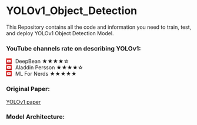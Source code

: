 # YOLOv1_Object_Detection
This Repository contains all the code and information you need to train, test, and deploy YOLOv1 Object Detection Model.

### YouTube channels rate on describing YOLOv1:

<!-- YouTube Link 1 -->
<div style="display: flex; align-items: center; justify-content: space-between;">
  <div style="display: flex; align-items: center;">
    <img src="./resources/youtube_icon.jpg" alt="Icon" width="15" style="margin-right: 10px;">
    <a href="https://www.youtube.com/watch?v=svn9-xV7wjk" style="text-decoration: none;"><span style="margin: 0;">DeepBean  ★★★★☆</span></a>
  </div>
</div>

<!-- YouTube Link 2 -->
<div style="display: flex; align-items: center; justify-content: space-between;">
  <div style="display: flex; align-items: center;">
    <img src="./resources/youtube_icon.jpg" alt="Icon" width="15" style="margin-right: 10px;">
    <a href="https://www.youtube.com/watch?v=n9_XyCGr-MI" style="text-decoration: none;"><span style="margin: 0;">Aladdin Persson  ★★★★☆</span></a>
  </div>
</div>

<!-- YouTube Link 3 -->
<div style="display: flex; align-items: center; justify-content: space-between;">
  <div style="display: flex; align-items: center;">
    <img src="./resources/youtube_icon.jpg" alt="Icon" width="15" style="margin-right: 10px;">
    <a href="https://www.youtube.com/watch?v=zgbPj4lSc58" style="text-decoration: none;"><span style="margin: 0;">ML For Nerds  ★★★★★</span></a>
  </div>
</div>

### Original Paper:

[YOLOv1 paper](https://arxiv.org/abs/1506.02640)
### Model Architecture:




